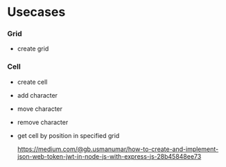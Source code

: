 # Usecases

### Grid

- create grid

### Cell

- create cell
- add character
- move character
- remove character
- get cell by position in specified grid

  https://medium.com/@gb.usmanumar/how-to-create-and-implement-json-web-token-jwt-in-node-js-with-express-js-28b45848ee73

